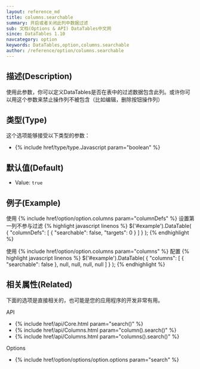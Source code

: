 ```yaml
---
layout: reference_md
title: columns.searchable
summary: 开启或者关闭此列中数据过滤
sub: 文档(Options & API) DataTables中文网
since: DataTables 1.10
navcategory: option
keywords: DataTables,option,columns.searchable
author: /reference/option/columns.searchable
---
```


## 描述(Description)
使用此参数，你可以定义DataTables是否在表中的过滤数据包含此列。或许你可以用这个参数来禁止操作列不被包含（比如编辑，删除按钮操作列）

## 类型(Type)
这个选项能够接受以下类型的参数：

- {% include href/type/type.Javascript param="boolean" %}

## 默认值(Default)

- Value: `true`

## 例子(Example)
使用 {% include href/option/option.columns param="columnDefs" %} 设置第一列不参与过滤
{% highlight javascript linenos %}
$('#example').DataTable( {
  "columnDefs": [
      { "searchable": false, "targets": 0 }
    ]
} );
{% endhighlight %}

使用 {% include href/option/option.columns param="columns" %} 配置
{% highlight javascript linenos %}
$('#example').DataTable( {
   "columns": [
       { "searchable": false },
       null,
       null,
       null,
       null
     ] 
} );
{% endhighlight %}

## 相关属性(Related)
下面的选项是直接相关的，也可能是您的应用程序的开发非常有用。

API

- {% include href/api/Core.html param="search()" %}
- {% include href/api/Columns.html param="column().search()" %}
- {% include href/api/Columns.html param="columns().search()" %}

Options

- {% include href/option/options/option.options param="search" %}



